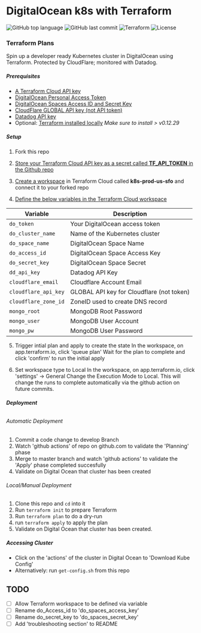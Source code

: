 # DigitalOcean k8s with Terraform

![GitHub top language](https://img.shields.io/github/languages/top/jonfairbanks/terraform.svg)
![GitHub last commit](https://img.shields.io/github/last-commit/jonfairbanks/terraform.svg)
![Terraform](https://github.com/jonfairbanks/terraform/workflows/Terraform/badge.svg?branch=master)
![License](https://img.shields.io/github/license/jonfairbanks/terraform.svg?style=flat)

### Terraform Plans

Spin up a developer ready Kubernetes cluster in DigitalOcean using Terraform. Protected by CloudFlare; monitored with Datadog.

##### Prerequisites
- [A Terraform Cloud API key](https://www.terraform.io/docs/cloud/users-teams-organizations/api-tokens.html)
- [DigitalOcean Personal Access Token](https://www.digitalocean.com/docs/apis-clis/api/create-personal-access-token/)
- [DigitalOcean Spaces Access ID and Secret Key](https://www.digitalocean.com/community/tutorials/how-to-create-a-digitalocean-space-and-api-key#creating-an-access-key)
- [CloudFlare GLOBAL API key (not API token)](https://support.cloudflare.com/hc/en-us/articles/200167836-Managing-API-Tokens-and-Keys)
- [Datadog API key](https://docs.datadoghq.com/account_management/api-app-keys/)
- Optional: [Terraform installed locally](https://learn.hashicorp.com/terraform/getting-started/install.html) *Make sure to install > v0.12.29*


##### Setup
1. Fork this repo

2. [Store your Terraform Cloud API key as a secret called  **TF_API_TOKEN**  in the Github repo](https://help.github.com/en/actions/configuring-and-managing-workflows/creating-and-storing-encrypted-secrets)

3. [Create a workspace](https://www.terraform.io/docs/cloud/workspaces/creating.html) in Terraform Cloud called **k8s-prod-us-sfo** and connect it to your forked repo
  
4. [Define the below variables in the Terraform Cloud workspace](https://www.terraform.io/docs/cloud/workspaces/variables.html#managing-variables-in-the-ui "Define the below variables in the Terraform Cloud workspace")

| Variable | Description |
| ------------ | ------------ |
| `do_token` | Your DigitalOcean access token |
| `do_cluster_name` | Name of the Kubernetes cluster |
| `do_space_name` | DigitalOcean Space Name|
| `do_access_id` | DigitalOcean Space Access Key |
| `do_secret_key` | DigitalOcean Space Secret |
| `dd_api_key` | Datadog API Key |
| `cloudflare_email` | Cloudflare Account Email |
| `cloudflare_api_key` | GLOBAL API key for Cloudflare (not token) |
| `cloudflare_zone_id` | ZoneID used to create DNS record |
| `mongo_root` | MongoDB Root Password |
| `mongo_user` | MongoDB User Account |
| `mongo_pw` | MongoDB User Password |

5. Trigger intial plan and apply to create the state
In the workspace, on app.terraform.io, click 'queue plan'
Wait for the plan to complete and click 'confirm' to run the initial apply

6. Set workspace type to Local
In the workspace, on app.terraform.io, click 'settings' -> General
Change the Execution Mode to Local. This will change the runs to complete automatically via the github action on future commits.

##### Deployment
###### 
###### Automatic Deployment
  1. Commit a code change to develop Branch
  2. Watch 'github actions' of repo on github.com to validate the 'Planning' phase
  3. Merge to master branch and watch 'github actions' to validate the 'Apply' phase completed succesfully
  4. Validate on Digital Ocean that cluster has been created
  
###### Local/Manual Deployment
  1. Clone this repo and `cd` into it
  2. Run `terraform init` to prepare Terraform
  3. Run `terraform plan` to do a dry-run
  4. run `terraform apply` to apply the plan
  5. Validate on Digital Ocean that cluster has been created.
  
##### Accessing Cluster
  - Click on the 'actions' of the cluster in Digital Ocean to 'Download Kube Config'
  - Alternatively: run `get-config.sh` from this repo

## TODO
- [ ] Allow Terraform workspace to be defined via variable
- [ ] Rename do_Access_id to 'do_spaces_access_key'
- [ ] Rename do_secret_key to 'do_spaces_secret_key'
- [ ] Add 'troubleshooting section' to README
